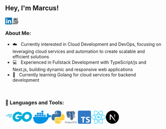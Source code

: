 ## Hey, I'm Marcus!

<a href='https://www.linkedin.com/in/marcusgeorgievski'><img align='left' alt="linkedin" src="assets/linkedin.png" height='22px'/></a>
<a href='https://marcusgeorgievski.com'><img align='left' alt="website" src="assets/computer.png" height='22px'/></a>

<br/>

### About Me:

- ☁️ &nbsp; Currently interested in Cloud Development and DevOps, focusing on leveraging cloud services and automation to create scalable and efficient solutions
- 💻 &nbsp; Experienced in Fullstack Development with TypeScript/js and Next.js, building dynamic and responsive web applications
- 🧠 &nbsp; Currently learning Golang for cloud services for backend development

<br>

### 🔨 Languages and Tools:

<a href="#" target="_blank"> <img align="left" src="assets/go.png" alt="go" height="42px"/></a>
<a href="#" target="_blank"> <img align="left" src="assets/docker.png" alt="docker" height="42px"/></a>
<a href="#" target="_blank"> <img align="left" src="assets/python.png" alt="python" height="42px"/></a>
<a href="#" target="_blank"> <img align="left" src="assets/postgresql.png" alt="react" height="42px"/></a>
<a href="#" target="_blank"> <img align="left" src="assets/ts.png" alt="typescript" height="42px"/></a>
<a href="#" target="_blank"> <img align="left" src="assets/react.png" alt="react" height="42px"/></a>
<a href="#" target="_blank"> <img align="left" src="assets/nextjs.png" alt="next.js" height="42px"/></a>
